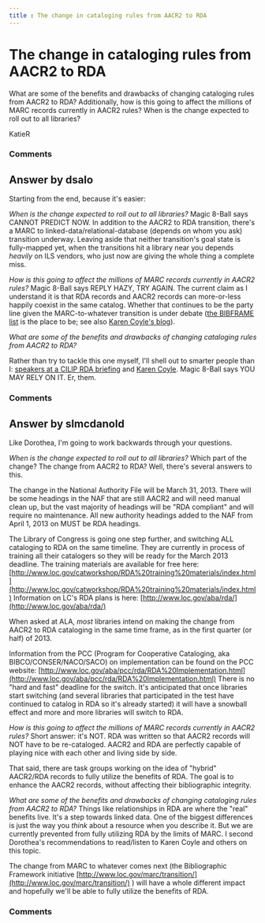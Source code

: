 ```yaml
---
title : The change in cataloging rules from AACR2 to RDA
---
```

The change in cataloging rules from AACR2 to RDA
=====================
What are some of the benefits and drawbacks of changing cataloging rules
from AACR2 to RDA? Additionally, how is this going to affect the
millions of MARC records currently in AACR2 rules? When is the change
expected to roll out to all libraries?

KatieR

### Comments ###


Answer by dsalo
----------------
Starting from the end, because it's easier:

*When is the change expected to roll out to all libraries?* Magic 8-Ball
says CANNOT PREDICT NOW. In addition to the AACR2 to RDA transition,
there's a MARC to linked-data/relational-database (depends on whom you
ask) transition underway. Leaving aside that neither transition's goal
state is fully-mapped yet, when the transitions hit a library near you
depends *heavily* on ILS vendors, who just now are giving the whole
thing a complete miss.

*How is this going to affect the millions of MARC records currently in
AACR2 rules?* Magic 8-Ball says REPLY HAZY, TRY AGAIN. The current claim
as I understand it is that RDA records and AACR2 records can
more-or-less happily coexist in the same catalog. Whether that continues
to be the party line given the MARC-to-whatever transition is under
debate ([the BIBFRAME
list](http://listserv.loc.gov/listarch/bibframe.html) is the place to
be; see also [Karen Coyle's blog](http://kcoyle.blogspot.com/)).

*What are some of the benefits and drawbacks of changing cataloging
rules from AACR2 to RDA?*

Rather than try to tackle this one myself, I'll shell out to smarter
people than I: [speakers at a CILIP RDA
briefing](http://www.ariadne.ac.uk/issue63/rda-briefing-rpt) and [Karen
Coyle](http://www.dlib.org/dlib/january07/coyle/01coyle.html). Magic
8-Ball says YOU MAY RELY ON IT. Er, them.

### Comments ###

Answer by slmcdanold
----------------
Like Dorothea, I'm going to work backwards through your questions.

*When is the change expected to roll out to all libraries?* Which part
of the change? The change from AACR2 to RDA? Well, there's several
answers to this.

The change in the National Authority File will be March 31, 2013. There
will be some headings in the NAF that are still AACR2 and will need
manual clean up, but the vast majority of headings will be "RDA
compliant" and will require no maintenance. All new authority headings
added to the NAF from April 1, 2013 on MUST be RDA headings.

The Library of Congress is going one step further, and switching ALL
cataloging to RDA on the same timeline. They are currently in process of
training all their catalogers so they will be ready for the March 2013
deadline. The training materials are available for free here:
[http://www.loc.gov/catworkshop/RDA%20training%20materials/index.html](http://www.loc.gov/catworkshop/RDA%20training%20materials/index.html)
Information on LC's RDA plans is here:
[http://www.loc.gov/aba/rda/](http://www.loc.gov/aba/rda/)

When asked at ALA, *most* libraries intend on making the change from
AACR2 to RDA cataloging in the same time frame, as in the first quarter
(or half) of 2013.

Information from the PCC (Program for Cooperative Cataloging, aka
BIBCO/CONSER/NACO/SACO) on implementation can be found on the PCC
website:
[http://www.loc.gov/aba/pcc/rda/RDA%20Implementation.html](http://www.loc.gov/aba/pcc/rda/RDA%20Implementation.html)
There is no "hard and fast" deadline for the switch. It's anticipated
that once libraries start switching (and several libraries that
participated in the test have continued to catalog in RDA so it's
already started) it will have a snowball effect and more and more
libraries will switch to RDA.

*How is this going to affect the millions of MARC records currently in
AACR2 rules?* Short answer: it's NOT. RDA was written so that AACR2
records will NOT have to be re-cataloged. AACR2 and RDA are perfectly
capable of playing nice with each other and living side by side.

That said, there are task groups working on the idea of "hybrid"
AACR2/RDA records to fully utilize the benefits of RDA. The goal is to
enhance the AACR2 records, without affecting their bibliographic
integrity.

*What are some of the benefits and drawbacks of changing cataloging
rules from AACR2 to RDA?* Things like relationships in RDA are where the
"real" benefits live. It's a step towards linked data. One of the
biggest differences is just the way you *think* about a resource when
you describe it. But we are currently prevented from fully utilizing RDA
by the limits of MARC. I second Dorothea's recommendations to
read/listen to Karen Coyle and others on this topic.

The change from MARC to whatever comes next (the Bibliographic Framework
initiative
[http://www.loc.gov/marc/transition/](http://www.loc.gov/marc/transition/)
) will have a whole different impact and hopefully we'll be able to
fully utilize the benefits of RDA.

### Comments ###

